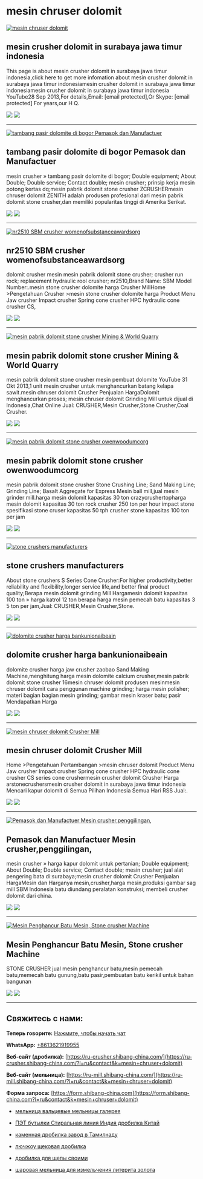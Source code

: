 # mesin chruser dolomit

<a href="https://swt.shibang-china.com/?l=ru&img&k=mesin+chruser+dolomit" target="_blank">![mesin chruser dolomit](http://static.shibang-china.com/all-800x300/82.jpg)</a>

## mesin crusher dolomit in surabaya jawa timur indonesia
This page is about mesin crusher dolomit in surabaya jawa timur indonesia,click here to get more infomation about mesin crusher dolomit in surabaya jawa timur indonesiamesin crusher dolomit in surabaya jawa timur indonesiamesin crusher dolomit in surabaya jawa timur indonesia YouTube28 Sep 2013,For details,Email: [email protected],Or Skype: [email protected] For years,our H Q.


<a href="https://whatsapp.shibangsoft.com/WhatsApp.php" target="_blank" title="WhatsApp">![](http://static.shibang-china.com/icon/whatsapp.png)</a> <a href="https://swt.shibang-china.com/?l=ru&icon&k=mesin+chruser+dolomit" target="_blank">![](http://static.shibang-china.com/icon/chat-ru.png)</a>

---

<a href="https://swt.shibang-china.com/?l=ru&img&k=mesin+chruser+dolomit" target="_blank">![tambang pasir dolomite di bogor Pemasok dan Manufactuer](http://static.shibang-china.com/all-800x300/159.jpg)</a>

## tambang pasir dolomite di bogor Pemasok dan Manufactuer
mesin crusher » tambang pasir dolomite di bogor; Double equipment; About Double; Double service; Contact double; mesin crusher; prinsip kerja mesin potong kertas dq;mesin pabrik dolomit stone crusher ZCRUSHERmesin chruser dolomit ZENITH adalah produsen profesional dari mesin pabrik dolomit stone crusher,dan memiliki popularitas tinggi di Amerika Serikat.


<a href="https://whatsapp.shibangsoft.com/WhatsApp.php" target="_blank" title="WhatsApp">![](http://static.shibang-china.com/icon/whatsapp.png)</a> <a href="https://swt.shibang-china.com/?l=ru&icon&k=mesin+chruser+dolomit" target="_blank">![](http://static.shibang-china.com/icon/chat-ru.png)</a>

---

<a href="https://swt.shibang-china.com/?l=ru&img&k=mesin+chruser+dolomit" target="_blank">![nr2510 SBM crusher womenofsubstanceawardsorg](http://static.shibang-china.com/all-800x300/894.jpg)</a>

## nr2510 SBM crusher womenofsubstanceawardsorg
dolomit crusher mesin mesin pabrik dolomit stone crusher; crusher run rock; replacement hydraulic rool crusher; nr2510,Brand Name: SBM Model Number:.mesin stone crusher dolomite harga Crusher MillHome >Pengetahuan Crusher >mesin stone crusher dolomite harga Product Menu Jaw crusher Impact crusher Spring cone crusher HPC hydraulic cone crusher CS,


<a href="https://whatsapp.shibangsoft.com/WhatsApp.php" target="_blank" title="WhatsApp">![](http://static.shibang-china.com/icon/whatsapp.png)</a> <a href="https://swt.shibang-china.com/?l=ru&icon&k=mesin+chruser+dolomit" target="_blank">![](http://static.shibang-china.com/icon/chat-ru.png)</a>

---

<a href="https://swt.shibang-china.com/?l=ru&img&k=mesin+chruser+dolomit" target="_blank">![mesin pabrik dolomit stone crusher Mining & World Quarry](http://static.shibang-china.com/all-800x300/1281.jpg)</a>

## mesin pabrik dolomit stone crusher Mining & World Quarry
mesin pabrik dolomit stone crusher mesin pembuat dolomite YouTube 31 Okt 2013,1 unit mesin crusher untuk menghancurkan batang kelapa sawit.mesin chruser dolomit Crusher Penjualan HargaDolomit menghancurkan proses; mesin chruser dolomit Grinding Mill untuk dijual di Indonesia,Chat Online Jual: CRUSHER,Mesin Crusher,Stone Crusher,Coal Crusher.


<a href="https://whatsapp.shibangsoft.com/WhatsApp.php" target="_blank" title="WhatsApp">![](http://static.shibang-china.com/icon/whatsapp.png)</a> <a href="https://swt.shibang-china.com/?l=ru&icon&k=mesin+chruser+dolomit" target="_blank">![](http://static.shibang-china.com/icon/chat-ru.png)</a>

---

<a href="https://swt.shibang-china.com/?l=ru&img&k=mesin+chruser+dolomit" target="_blank">![mesin pabrik dolomit stone crusher owenwoodumcorg](http://static.shibang-china.com/all-800x300/1082.jpg)</a>

## mesin pabrik dolomit stone crusher owenwoodumcorg
mesin pabrik dolomit stone crusher Stone Crushing Line; Sand Making Line; Grinding Line; Basalt Aggregate for Express Mesin ball mill,jual mesin grinder mill.harga mesin dolomit kapasitas 30 ton crazycrushertopharga mesin dolomit kapasitas 30 ton rock crusher 250 ton per hour impact stone spesifikasi stone cruser kapasitas 50 tph crusher stone kapasitas 100 ton per jam


<a href="https://whatsapp.shibangsoft.com/WhatsApp.php" target="_blank" title="WhatsApp">![](http://static.shibang-china.com/icon/whatsapp.png)</a> <a href="https://swt.shibang-china.com/?l=ru&icon&k=mesin+chruser+dolomit" target="_blank">![](http://static.shibang-china.com/icon/chat-ru.png)</a>

---

<a href="https://swt.shibang-china.com/?l=ru&img&k=mesin+chruser+dolomit" target="_blank">![stone crushers manufacturers](http://static.shibang-china.com/all-800x300/770.jpg)</a>

## stone crushers manufacturers
About stone crushers S Series Cone Crusher:For higher productivity,better reliability and flexibility,longer service life,and better final product quality;Berapa mesin dolomit grinding Mill Hargamesin dolomit kapasitas 100 ton » harga katrol 12 ton berapa harga mesin pemecah batu kapasitas 3 5 ton per jam,Jual: CRUSHER,Mesin Crusher,Stone.


<a href="https://whatsapp.shibangsoft.com/WhatsApp.php" target="_blank" title="WhatsApp">![](http://static.shibang-china.com/icon/whatsapp.png)</a> <a href="https://swt.shibang-china.com/?l=ru&icon&k=mesin+chruser+dolomit" target="_blank">![](http://static.shibang-china.com/icon/chat-ru.png)</a>

---

<a href="https://swt.shibang-china.com/?l=ru&img&k=mesin+chruser+dolomit" target="_blank">![dolomite crusher harga bankunionaibeain](http://static.shibang-china.com/all-800x300/828.jpg)</a>

## dolomite crusher harga bankunionaibeain
dolomite crusher harga jaw crusher zaobao Sand Making Machine,menghitung harga mesin dolomite calcium crusher,mesin pabrik dolomit stone crusher 16mesin chruser dolomit produsen mesinmesin chruser dolomit cara penggunan machine grinding; harga mesin polisher; materi bagian bagian mesin grinding; gambar mesin kraser batu; pasir Mendapatkan Harga


<a href="https://whatsapp.shibangsoft.com/WhatsApp.php" target="_blank" title="WhatsApp">![](http://static.shibang-china.com/icon/whatsapp.png)</a> <a href="https://swt.shibang-china.com/?l=ru&icon&k=mesin+chruser+dolomit" target="_blank">![](http://static.shibang-china.com/icon/chat-ru.png)</a>

---

<a href="https://swt.shibang-china.com/?l=ru&img&k=mesin+chruser+dolomit" target="_blank">![mesin chruser dolomit Crusher Mill](http://static.shibang-china.com/all-800x300/333.jpg)</a>

## mesin chruser dolomit Crusher Mill
Home >Pengetahuan Pertambangan >mesin chruser dolomit Product Menu Jaw crusher Impact crusher Spring cone crusher HPC hydraulic cone crusher CS series cone crushermesin crusher dolomit Crusher Harga arstonecrushersmesin crusher dolomit in surabaya jawa timur indonesia Mencari kapur dolomit di Semua Pilihan Indonesia Semua Hari RSS Jual:.


<a href="https://whatsapp.shibangsoft.com/WhatsApp.php" target="_blank" title="WhatsApp">![](http://static.shibang-china.com/icon/whatsapp.png)</a> <a href="https://swt.shibang-china.com/?l=ru&icon&k=mesin+chruser+dolomit" target="_blank">![](http://static.shibang-china.com/icon/chat-ru.png)</a>

---

<a href="https://swt.shibang-china.com/?l=ru&img&k=mesin+chruser+dolomit" target="_blank">![Pemasok dan Manufactuer Mesin crusher,penggilingan,](http://static.shibang-china.com/all-800x300/1009.jpg)</a>

## Pemasok dan Manufactuer Mesin crusher,penggilingan,
mesin crusher » harga kapur dolomit untuk pertanian; Double equipment; About Double; Double service; Contact double; mesin crusher; jual alat pengering bata di:surabaya;mesin crusher dolomit Crusher Penjualan HargaMesin dan Harganya mesin,crusher,harga mesin,produksi gambar sag mill SBM Indonesia batu diundang peralatan konstruksi; membeli crusher dolomit dari china.


<a href="https://whatsapp.shibangsoft.com/WhatsApp.php" target="_blank" title="WhatsApp">![](http://static.shibang-china.com/icon/whatsapp.png)</a> <a href="https://swt.shibang-china.com/?l=ru&icon&k=mesin+chruser+dolomit" target="_blank">![](http://static.shibang-china.com/icon/chat-ru.png)</a>

---

<a href="https://swt.shibang-china.com/?l=ru&img&k=mesin+chruser+dolomit" target="_blank">![Mesin Penghancur Batu Mesin, Stone crusher Machine](http://static.shibang-china.com/all-800x300/1261.jpg)</a>

## Mesin Penghancur Batu Mesin, Stone crusher Machine
STONE CRUSHER jual mesin penghancur batu,mesin pemecah batu,memecah batu gunung,batu pasir,pembuatan batu kerikil untuk bahan bangunan

<a href="https://whatsapp.shibangsoft.com/WhatsApp.php" target="_blank" title="WhatsApp">![](http://static.shibang-china.com/icon/whatsapp.png)</a> <a href="https://swt.shibang-china.com/?l=ru&icon&k=mesin+chruser+dolomit" target="_blank">![](http://static.shibang-china.com/icon/chat-ru.png)</a>

---
## Свяжитесь с нами:

**Теперь говорите:** [Нажмите, чтобы начать чат](https://swt.shibang-china.com?l=ru&contact&k=mesin+chruser+dolomit)

**WhatsApp:**  [+8613621919955](https://whatsapp.shibangsoft.com/WhatsApp.php)

**Веб-сайт (дробилка):** [https://ru-crusher.shibang-china.com/](https://ru-crusher.shibang-china.com/?l=ru&contact&k=mesin+chruser+dolomit)

**Веб-сайт (мельница):** [https://ru-mill.shibang-china.com/](https://ru-mill.shibang-china.com/?l=ru&contact&k=mesin+chruser+dolomit)

**Форма запроса:** [https://form.shibang-china.com](https://form.shibang-china.com?l=ru&contact&k=mesin+chruser+dolomit)

* [мельница вальцевые мельницы галерея](../112/%D0%BC%D0%B5%D0%BB%D1%8C%D0%BD%D0%B8%D1%86%D0%B0%20%D0%B2%D0%B0%D0%BB%D1%8C%D1%86%D0%B5%D0%B2%D1%8B%D0%B5%20%D0%BC%D0%B5%D0%BB%D1%8C%D0%BD%D0%B8%D1%86%D1%8B%20%D0%B3%D0%B0%D0%BB%D0%B5%D1%80%D0%B5%D1%8F.md)

* [ПЭТ бутылки Стиральная линия Индия дробилка Китай](../110/%D0%9F%D0%AD%D0%A2%20%D0%B1%D1%83%D1%82%D1%8B%D0%BB%D0%BA%D0%B8%20%D0%A1%D1%82%D0%B8%D1%80%D0%B0%D0%BB%D1%8C%D0%BD%D0%B0%D1%8F%20%D0%BB%D0%B8%D0%BD%D0%B8%D1%8F%20%D0%98%D0%BD%D0%B4%D0%B8%D1%8F%20%D0%B4%D1%80%D0%BE%D0%B1%D0%B8%D0%BB%D0%BA%D0%B0%20%D0%9A%D0%B8%D1%82%D0%B0%D0%B9.md)

* [каменная дробилка завод в Тамилнаду](../113/%D0%BA%D0%B0%D0%BC%D0%B5%D0%BD%D0%BD%D0%B0%D1%8F%20%D0%B4%D1%80%D0%BE%D0%B1%D0%B8%D0%BB%D0%BA%D0%B0%20%D0%B7%D0%B0%D0%B2%D0%BE%D0%B4%20%D0%B2%20%D0%A2%D0%B0%D0%BC%D0%B8%D0%BB%D0%BD%D0%B0%D0%B4%D1%83.md)

* [лючжоу щековая дробилка](../109/%D0%BB%D1%8E%D1%87%D0%B6%D0%BE%D1%83%20%D1%89%D0%B5%D0%BA%D0%BE%D0%B2%D0%B0%D1%8F%20%D0%B4%D1%80%D0%BE%D0%B1%D0%B8%D0%BB%D0%BA%D0%B0.md)

* [дробилка для щепы своими](../111/%D0%B4%D1%80%D0%BE%D0%B1%D0%B8%D0%BB%D0%BA%D0%B0%20%D0%B4%D0%BB%D1%8F%20%D1%89%D0%B5%D0%BF%D1%8B%20%D1%81%D0%B2%D0%BE%D0%B8%D0%BC%D0%B8.md)

* [шаровая мельница для измельчения литерита золота](../119/%D1%88%D0%B0%D1%80%D0%BE%D0%B2%D0%B0%D1%8F%20%D0%BC%D0%B5%D0%BB%D1%8C%D0%BD%D0%B8%D1%86%D0%B0%20%D0%B4%D0%BB%D1%8F%20%D0%B8%D0%B7%D0%BC%D0%B5%D0%BB%D1%8C%D1%87%D0%B5%D0%BD%D0%B8%D1%8F%20%D0%BB%D0%B8%D1%82%D0%B5%D1%80%D0%B8%D1%82%D0%B0%20%D0%B7%D0%BE%D0%BB%D0%BE%D1%82%D0%B0.md)